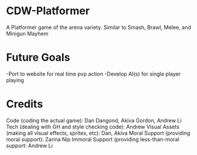 CDW-Platformer
==============

A Platformer game of the arena variety. Similar to Smash, Brawl, Melee, and Minigun Mayhem

Future Goals
==============

-Port to website for real time pvp action
-Develop AI(s) for single player playing

Credits
==============

Code (coding the actual game): Dan Dangond, Akiva Gordon, Andrew Li
Tech (dealing with GH and style checking code): Andrew
Visual Assets (making all visual effects, sprites, etc): Dan, Akiva
Moral Support (providing moral support): Zarina Nip
Immoral Support (providing less-than-moral support: Andrew Li
